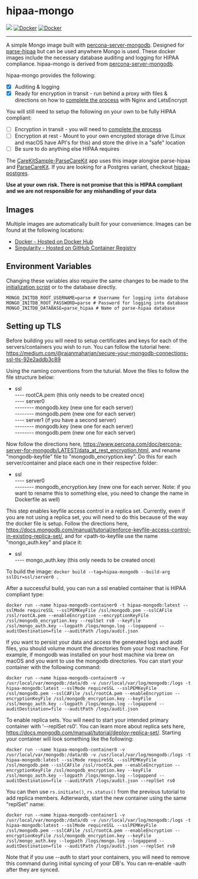 # hipaa-mongo
 
[![](https://dockeri.co/image/netreconlab/hipaa-mongo)](https://hub.docker.com/r/netreconlab/hipaa-mongo)
[![Docker](https://github.com/netreconlab/hipaa-mongo/actions/workflows/build.yml/badge.svg)](https://github.com/netreconlab/hipaa-mongo/actions/workflows/build.yml)
[![Docker](https://github.com/netreconlab/hipaa-mongo/actions/workflows/release.yml/badge.svg)](https://github.com/netreconlab/hipaa-mongo/actions/workflows/release.yml)

---

A simple Mongo image built with [percona-server-mongodb](https://www.percona.com/software/mongodb/percona-server-for-mongodb). Designed for [parse-hipaa](https://github.com/netreconlab/parse-hipaa) but can be used anywhere Mongo is used. These docker images include the necessary database auditing and logging for HIPAA compliance. hipaa-mongo is derived from [percona-server-mongodb](https://hub.docker.com/r/percona/percona-server-mongodb/).

hipaa-mongo provides the following:
- [x] Auditing & logging
- [x] Ready for encryption in transit - run behind a proxy with files & directions on how to [complete the process](https://github.com/netreconlab/parse-hipaa#deploying-on-a-real-system) with Nginx and LetsEncrypt 

You will still need to setup the following on your own to be fully HIPAA compliant:

- [ ] Encryption in transit - you will need to [complete the process](https://github.com/netreconlab/parse-hipaa#deploying-on-a-real-system)
- [ ] Encryption at rest - Mount to your own encrypted storage drive (Linux and macOS have API's for this) and store the drive in a "safe" location
- [ ] Be sure to do anything else HIPAA requires

The [CareKitSample-ParseCareKit](https://github.com/netreconlab/CareKitSample-ParseCareKit) app uses this image alongise parse-hipaa and [ParseCareKit](https://github.com/netreconlab/ParseCareKit). If you are looking for a Postgres variant, checkout [hipaa-postgres](https://github.com/netreconlab/hipaa-postgres).

**Use at your own risk. There is not promise that this is HIPAA compliant and we are not responsible for any mishandling of your data**

## Images
Multiple images are automatically built for your convenience. Images can be found at the following locations:
- [Docker - Hosted on Docker Hub](https://hub.docker.com/r/netreconlab/hipaa-mongo)
- [Singularity - Hosted on GitHub Container Registry](https://github.com/netreconlab/hipaa-postgres/pkgs/container/hipaa-mongo)

## Environment Variables

Changing these variables also require the same changes to be made to the [initialization script](https://github.com/netreconlab/hipaa-mongo/blob/8997d535a105c839c014644f53102b33bcb9cc5d/scripts/mongo-init.js#L3-L4) or to the database directly.

```
MONGO_INITDB_ROOT_USERNAME=parse # Username for logging into database
MONGO_INITDB_ROOT_PASSWORD=parse # Password for logging into database
MONGO_INITDB_DATABASE=parse_hipaa # Name of parse-hipaa database
```

## Setting up TLS

Before building you will need to setup certificates and keys for each of the servers/containers you wish to run. You can follow the tutorial here: https://medium.com/@rajanmaharjan/secure-your-mongodb-connections-ssl-tls-92e2addb3c89

Using the naming conventions from the tuturial. Move the files to follow the file structure below:

- ssl<br />
---- rootCA.pem (this only needs to be created once)<br />
---- server0<br />
-------- mongodb.key (new one for each server)<br />
-------- mongodb.pem (new one for each server)<br />
---- server1 (if you have a second server)<br />
-------- mongodb.key (new one for each server)<br />
-------- mongodb.pem (new one for each server)<br />

Now follow the directions here, https://www.percona.com/doc/percona-server-for-mongodb/LATEST/data_at_rest_encryption.html, and rename "mongodb-keyfile" file to "mongodb_encryption.key". Do this for each server/container and place each one in their respective folder:

- ssl<br />
---- server0<br />
-------- mongodb_encryption.key (new one for each server. Note: if you want to rename this to something else, you need to change the name in Dockerfile as well)<br />

This step enables keyfile access control in a replica set. Currently, even if you are not using a replica set, you will need to do this because of the way the docker file is setup. Follow the directions here, https://docs.mongodb.com/manual/tutorial/enforce-keyfile-access-control-in-existing-replica-set/, and for <path-to-keyfile use the name "mongo_auth.key" and place it:

- ssl<br />
---- mongo_auth.key (this only needs to be created once)<br />

To build the image:
`docker build --tag=hipaa-mongodb --build-arg sslDir=ssl/server0 .`

After a successful build, you can run a ssl enabled container that is HIPAA compliant type:

`docker run --name hipaa-mongodb-container0 -t hipaa-mongodb:latest --sslMode requireSSL --sslPEMKeyFile /ssl/mongodb.pem --sslCAFile /ssl/rootCA.pem --enableEncryption --encryptionKeyFile /ssl/mongodb_encryption.key --replSet rs0 --keyFile /ssl/mongo_auth.key --logpath /logs/mongo.log --logappend --auditDestination=file --auditPath /logs/audit.json`

If you want to persist your data and access the generated logs and audit files, you should volume mount the directories from your host machine. For example, if mongodb was installed on your host machine via brew on macOS and you want to use the mongodb directories. You can start your container with the following command:

`docker run --name hipaa-mongodb-container0 -v /usr/local/var/mongodb:/data/db -v /usr/local/var/log/mongodb:/logs -t hipaa-mongodb:latest --sslMode requireSSL --sslPEMKeyFile /ssl/mongodb.pem --sslCAFile /ssl/rootCA.pem --enableEncryption --encryptionKeyFile /ssl/mongodb_encryption.key --keyFile /ssl/mongo_auth.key --logpath /logs/mongo.log --logappend --auditDestination=file --auditPath /logs/audit.json`

To enable replica sets. You will need to start your intended primary container with '--replSet rs0'. You can learn more about replica sets here, https://docs.mongodb.com/manual/tutorial/deploy-replica-set/. Starting your container will look something like the following:

`docker run --name hipaa-mongodb-container0 -v /usr/local/var/mongodb:/data/db -v /usr/local/var/log/mongodb:/logs -t hipaa-mongodb:latest --sslMode requireSSL --sslPEMKeyFile /ssl/mongodb.pem --sslCAFile /ssl/rootCA.pem --enableEncryption --encryptionKeyFile /ssl/mongodb_encryption.key --keyFile /ssl/mongo_auth.key --logpath /logs/mongo.log --logappend --auditDestination=file --auditPath /logs/audit.json --replSet rs0`

You can then use `rs.initiate()`, `rs.status()` from the previous tutorial to add replica members. Adterwards, start the new container using the same "replSet" name:

`docker run --name hipaa-mongodb-container1 -v /usr/local/var/mongodb:/data/db -v /usr/local/var/log/mongodb:/logs -t hipaa-mongodb:latest --sslMode requireSSL --sslPEMKeyFile /ssl/mongodb.pem --sslCAFile /ssl/rootCA.pem --enableEncryption --encryptionKeyFile /ssl/mongodb_encryption.key --keyFile /ssl/mongo_auth.key --logpath /logs/mongo.log --logappend --auditDestination=file --auditPath /logs/audit.json --replSet rs0`

Note that if you use --auth to start your containers, you will need to remove this command during initial syncing of your DB's. You can re-enable -auth after they are synced.  
